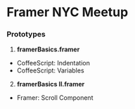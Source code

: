 # Framer NYC Meetup


### Prototypes

1. **framerBasics.framer**
  - CoffeeScript: Indentation
  - CoffeeScript: Variables
2. **framerBasics II.framer**
  - Framer: Scroll Component

